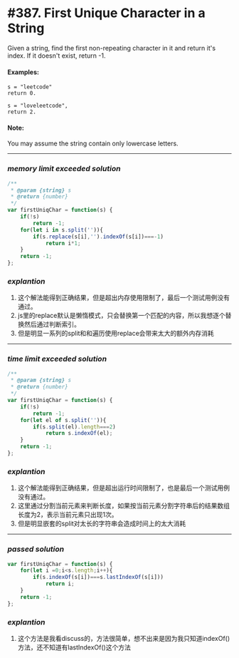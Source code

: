 # #387. First Unique Character in a String
Given a string, find the first non-repeating character in it and return it's index. If it doesn't exist, return -1.
#### Examples:
```
s = "leetcode"
return 0.

s = "loveleetcode",
return 2.
```
#### Note:   

You may assume the string contain only lowercase letters.
<hr>  

### _*memory limit exceeded solution*_
```javascript
/**
 * @param {string} s
 * @return {number}
 */
var firstUniqChar = function(s) {
    if(!s)
        return -1;
    for(let i in s.split('')){
        if(s.replace(s[i],'').indexOf(s[i])===-1)
            return i*1;
    }
    return -1;
};
```

### _*explantion*_
1. 这个解法能得到正确结果，但是超出内存使用限制了，最后一个测试用例没有通过。
2. js里的replace默认是懒惰模式，只会替换第一个匹配的内容，所以我想逐个替换然后通过判断索引。
3. 但是明显一系列的split和和遍历使用replace会带来太大的额外内存消耗    
<hr>   

### _*time limit exceeded solution*_
```javascript
/**
 * @param {string} s
 * @return {number}
 */
var firstUniqChar = function(s) {
    if(!s)
        return -1;
    for(let el of s.split('')){
        if(s.split(el).length===2)
            return s.indexOf(el);
    }
    return -1;
};
```
### _*explantion*_
1. 这个解法能得到正确结果，但是超出运行时间限制了，也是最后一个测试用例没有通过。
2. 这里通过分割当前元素来判断长度，如果按当前元素分割字符串后的结果数组长度为2，表示当前元素只出现1次。
3. 但是明显嵌套的split对太长的字符串会造成时间上的太大消耗
<hr>   

### _*passed solution*_
```javascript
var firstUniqChar = function(s) {
    for(let i =0;i<s.length;i++){
        if(s.indexOf(s[i])===s.lastIndexOf(s[i]))
            return i;
    }
    return -1;
};
```
### _*explantion*_
1. 这个方法是我看discuss的，方法很简单，想不出来是因为我只知道indexOf()方法，还不知道有lastIndexOf()这个方法
